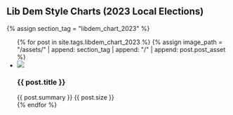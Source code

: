 ## Lib Dem Style Charts (2023 Local Elections)

{% assign section_tag = "libdem_chart_2023" %}

<ul>
  {% for post in site.tags.libdem_chart_2023 %}
  {% assign image_path = "/assets/" | append: section_tag | append: "/" | append: post.post_asset %}
    <li><img style="max-width: 256px; max-height: 192px" src="{{ image_path }}"><h3>{{ post.title }}</h3> {{ post.summary }} <span>{{ post.size }}</span></li>
  {% endfor %}
</ul>